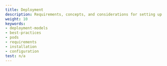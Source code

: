 ```yaml
---
title: Deployment
description: Requirements, concepts, and considerations for setting up an Istio deployment.
weight: 10
keywords:
- deployment-models
- best-practices
- pods
- requirements
- installation
- configuration
test: n/a
---
```

